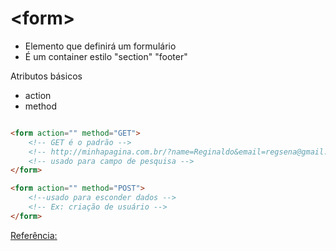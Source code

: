 
# \<form>

- Elemento que definirá um formulário
- É um container estilo "section" "footer"

Atributos básicos
- action
- method


```html

<form action="" method="GET">
    <!-- GET é o padrão -->
    <!-- http://minhapagina.com.br/?name=Reginaldo&email=regsena@gmail.com -->
    <!-- usado para campo de pesquisa -->
</form>

<form action="" method="POST">
    <!--usado para esconder dados -->
    <!-- Ex: criação de usuário -->
</form>
```

[Referência:](https://developer.mozilla.org/en-US/docs/Web/HTML/Element/form)